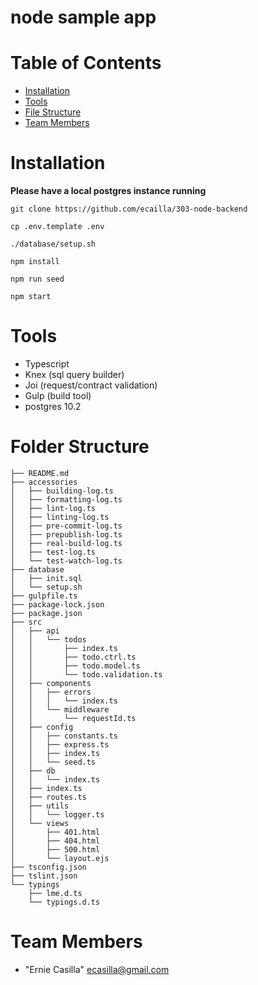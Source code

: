 # node sample app


# Table of Contents
* [Installation](#installation)
* [Tools](#tools)
* [File Structure](#files)
* [Team Members](#team-members)
 
# <a name="installation"></a>Installation

**Please have a local postgres instance running**

`git clone https://github.com/ecailla/303-node-backend`  

`cp .env.template .env`

`./database/setup.sh`

`npm install`  

`npm run seed`

`npm start`


# <a name="tools"></a>Tools

* Typescript
* Knex (sql query builder)
* Joi (request/contract validation)
* Gulp (build tool) 
* postgres 10.2



# <a name="files"></a>Folder Structure

```
├── README.md
├── accessories
│   ├── building-log.ts
│   ├── formatting-log.ts
│   ├── lint-log.ts
│   ├── linting-log.ts
│   ├── pre-commit-log.ts
│   ├── prepublish-log.ts
│   ├── real-build-log.ts
│   ├── test-log.ts
│   └── test-watch-log.ts
├── database
│   ├── init.sql
│   └── setup.sh
├── gulpfile.ts
├── package-lock.json
├── package.json
├── src
│   ├── api
│   │   └── todos
│   │       ├── index.ts
│   │       ├── todo.ctrl.ts
│   │       ├── todo.model.ts
│   │       └── todo.validation.ts
│   ├── components
│   │   ├── errors
│   │   │   └── index.ts
│   │   └── middleware
│   │       └── requestId.ts
│   ├── config
│   │   ├── constants.ts
│   │   ├── express.ts
│   │   ├── index.ts
│   │   └── seed.ts
│   ├── db
│   │   └── index.ts
│   ├── index.ts
│   ├── routes.ts
│   ├── utils
│   │   └── logger.ts
│   └── views
│       ├── 401.html
│       ├── 404.html
│       ├── 500.html
│       └── layout.ejs
├── tsconfig.json
├── tslint.json
└── typings
    ├── lme.d.ts
    └── typings.d.ts

```

# <a name="team-members"></a>Team Members
* "Ernie Casilla" <ecasilla@gmail.com>

